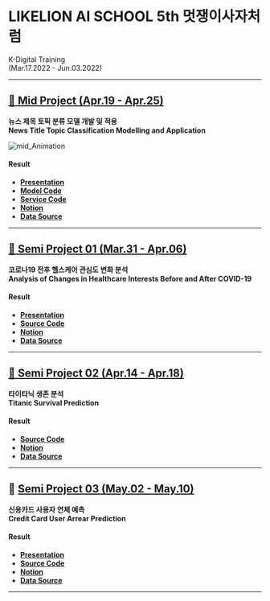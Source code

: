 # LIKELION AI SCHOOL 5th 멋쟁이사자처럼
K-Digital Training    
(Mar.17.2022 - Jun.03.2022)    

---
## [🦸 Mid Project (Apr.19 - Apr.25)](https://github.com/SeungukJeong/LIKELION_AI_SCHOOL_5th/tree/main/Mid_Project)  

**뉴스 제목 토픽 분류 모델 개발 및 적용**        
**News Title Topic Classification Modelling and Application**      

![mid_Animation](https://user-images.githubusercontent.com/62808393/168309486-3cc79304-e98e-42c2-91ca-b6912ea6d734.gif)

#### Result
- [**Presentation**](https://github.com/SeungukJeong/LIKELION_AI_SCHOOL_5th/blob/main/Mid_Project/Mid_Proj_presentation.pdf)
- [**Model Code**](https://github.com/SeungukJeong/LIKELION_AI_SCHOOL_5th/blob/main/Mid_Project/Mid_Proj_Final_Code.ipynb)
- [**Service Code**](https://github.com/SeungukJeong/LIKELION_AI_SCHOOL_5th/tree/main/Mid_Project/Service_Webpage)
- [**Notion**](https://seunguk0214.notion.site/Semi-02-Mid-7615ac45a6ef4189ba7b1d1a1108a45d)
- [**Data Source**](https://dacon.io/competitions/official/235747/overview/description)
---  

## [🌸 Semi Project 01 (Mar.31 - Apr.06)](https://github.com/SeungukJeong/LIKELION_AI_SCHOOL_5th/tree/main/Semi_Project_01)  
**코로나19 전후 헬스케어 관심도 변화 분석**  
**Analysis of Changes in Healthcare Interests Before and After COVID-19**  

#### Result
- [**Presentation**](https://github.com/SeungukJeong/LIKELION_AI_SCHOOL_5th/blob/main/Semi_Project_01/Semi_Proj_01_presentation.pdf)
- [**Source Code**](https://github.com/SeungukJeong/LIKELION_AI_SCHOOL_5th/tree/main/Semi_Project_01)
- [**Notion**](https://seunguk0214.notion.site/Semi-project-1-19-8935e9d014f14e248ea5a5c2a3e6decd)
- [**Data Source**](https://www.data.go.kr/data/15004104/openapi.do)
---

## [🦸 Semi Project 02 (Apr.14 - Apr.18)](https://github.com/SeungukJeong/LIKELION_AI_SCHOOL_5th/tree/main/Semi_Project_02)  
**타이타닉 생존 분석**  
**Titanic Survival Prediction**  

#### Result
- [**Source Code**](https://github.com/SeungukJeong/LIKELION_AI_SCHOOL_5th/blob/main/Semi_Project_02/Semi_Project_02_Final_Code.ipynb)  
- [**Notion**](https://seunguk0214.notion.site/Semi-02-Mid-7615ac45a6ef4189ba7b1d1a1108a45d)  
- [**Data Source**](https://www.kaggle.com/c/titanic)  
---

## 🦆 [Semi Project 03 (May.02 - May.10)](https://github.com/SeungukJeong/LIKELION_Semi_Project_03)    
**신용카드 사용자 연체 예측**  
**Credit Card User Arrear Prediction**  

#### Result
- [**Presentation**]()
- [**Source Code**]()  
- [**Notion**](https://seunguk0214.notion.site/Semi-03-662e05b2939040bf917225b058f6322c)
- [**Data Source**](https://www.dacon.io/competitions/official/235713/overview/description)
---

